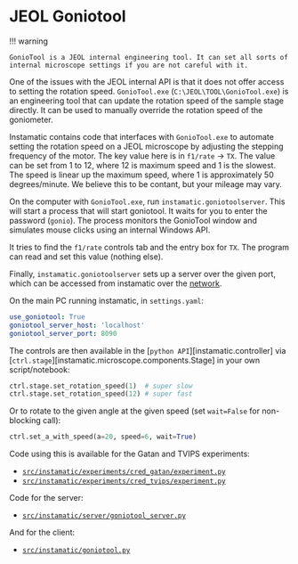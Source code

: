 # JEOL Goniotool

!!! warning

    GonioTool is a JEOL internal engineering tool. It can set all sorts of internal microscope settings if you are not careful with it.

One of the issues with the JEOL internal API is that it does not offer access to setting the rotation speed. `GonioTool.exe` (`C:\JEOL\TOOL\GonioTool.exe`) is an engineering tool that can update the rotation speed of the sample stage directly. It can be used to manually override the rotation speed of the goniometer.

Instamatic contains code that interfaces with `GonioTool.exe` to automate setting the rotation speed on a
JEOL microscope by adjusting the stepping frequency of the motor. The key value here is in `f1/rate` -> `TX`. The value can be set from 1 to 12, where 12 is maximum speed and 1 is the
slowest. The speed is linear up the maximum speed, where 1 is approximately
50 degrees/minute. We believe this to be contant, but your mileage may vary.

On the computer with `GonioTool.exe`, run `instamatic.goniotoolserver`. This will start a process that will start goniotool. It waits for you to enter the password (`gonio`). The process monitors the GonioTool window and simulates mouse clicks using an internal Windows API.

It tries to find the `f1/rate` controls tab and the entry box for `TX`. The program can read and set this value (nothing else).

Finally, `instamatic.goniotoolserver` sets up a server over the given port, which can be accessed from instamatic over the [network](./network.md).

On the main PC running instamatic, in `settings.yaml`:

```yaml
use_goniotool: True
goniotool_server_host: 'localhost'
goniotool_server_port: 8090
```

The controls are then available in the [`python API`][instamatic.controller] via [`ctrl.stage`][instamatic.microscope.components.Stage] in your own script/notebook:


```python
ctrl.stage.set_rotation_speed(1)  # super slow
ctrl.stage.set_rotation_speed(12) # super fast
```

Or to rotate to the given angle at the given speed (set `wait=False` for non-blocking call):

```python
ctrl.set_a_with_speed(a=20, speed=6, wait=True)
```

Code using this is available for the Gatan and TVIPS experiments:

- [`src/instamatic/experiments/cred_gatan/experiment.py`](https://github.com/instamatic-dev/instamatic/blob/main/src/instamatic/experiments/cred_gatan/experiment.py#L191)
- [`src/instamatic/experiments/cred_tvips/experiment.py`](https://github.com/instamatic-dev/instamatic/blob/main/src/instamatic/experiments/cred_tvips/experiment.py#L332 )

Code for the server:

- [`src/instamatic/server/goniotool_server.py`](https://github.com/instamatic-dev/instamatic/blob/main/src/instamatic/server/goniotool_server.py)

And for the client:

- [`src/instamatic/goniotool.py`](https://github.com/instamatic-dev/instamatic/blob/main/src/instamatic/goniotool.py)
